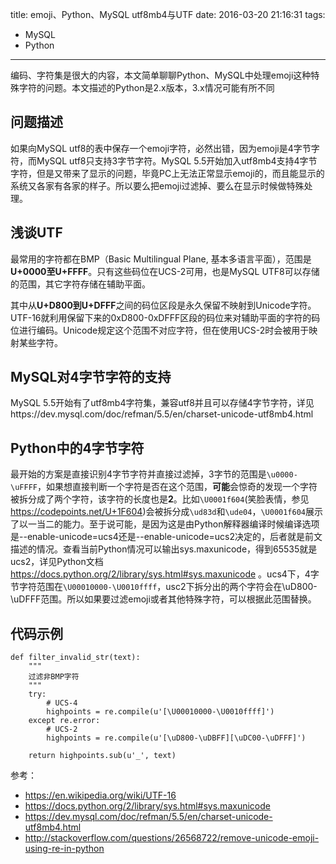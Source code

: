 title: emoji、Python、MySQL utf8mb4与UTF
date: 2016-03-20 21:16:31
tags:
- MySQL
- Python
---



编码、字符集是很大的内容，本文简单聊聊Python、MySQL中处理emoji这种特殊字符的问题。本文描述的Python是2.x版本，3.x情况可能有所不同

## 问题描述

如果向MySQL utf8的表中保存一个emoji字符，必然出错，因为emoji是4字节字符，而MySQL utf8只支持3字节字符。MySQL 5.5开始加入utf8mb4支持4字节字符，但是又带来了显示的问题，毕竟PC上无法正常显示emoji的，而且能显示的系统又各家有各家的样子。所以要么把emoji过滤掉、要么在显示时候做特殊处理。
<!-- more --> 
## 浅谈UTF

最常用的字符都在BMP（Basic Multilingual Plane, 基本多语言平面），范围是**U+0000至U+FFFF**。只有这些码位在UCS-2可用，也是MySQL UTF8可以存储的范围，其它字符存储在辅助平面。

其中从**U+D800到U+DFFF**之间的码位区段是永久保留不映射到Unicode字符。UTF-16就利用保留下来的0xD800-0xDFFF区段的码位来对辅助平面的字符的码位进行编码。Unicode规定这个范围不对应字符，但在使用UCS-2时会被用于映射某些字符。

## MySQL对4字节字符的支持

MySQL 5.5开始有了utf8mb4字符集，兼容utf8并且可以存储4字节字符，详见https://dev.mysql.com/doc/refman/5.5/en/charset-unicode-utf8mb4.html

## Python中的4字节字符

最开始的方案是直接识别4字节字符并直接过滤掉，3字节的范围是`\u0000-\uFFFF`，如果想直接判断一个字符是否在这个范围，**可能**会惊奇的发现一个字符被拆分成了两个字符，该字符的长度也是**2**。比如`\U0001f604`(笑脸表情，参见<https://codepoints.net/U+1F604>)会被拆分成`\ud83d`和`\ude04`，`\U0001f604`展示了以一当二的能力。至于说可能，是因为这是由Python解释器编译时候编译选项是--enable-unicode=ucs4还是--enable-unicode=ucs2决定的，后者就是前文描述的情况。查看当前Python情况可以输出sys.maxunicode，得到65535就是ucs2，详见Python文档<https://docs.python.org/2/library/sys.html#sys.maxunicode> 。ucs4下，4字节字符范围在`\U00010000-\U0010ffff`，usc2下拆分出的两个字符会在\uD800-\uDFFF范围。所以如果要过滤emoji或者其他特殊字符，可以根据此范围替换。

## 代码示例

``` 
def filter_invalid_str(text):
	"""
	过滤非BMP字符
	"""
	try:
		# UCS-4
		highpoints = re.compile(u'[\U00010000-\U0010ffff]')
	except re.error:
		# UCS-2
		highpoints = re.compile(u'[\uD800-\uDBFF][\uDC00-\uDFFF]')

	return highpoints.sub(u'_', text)

```



参考：

- https://en.wikipedia.org/wiki/UTF-16
- <https://docs.python.org/2/library/sys.html#sys.maxunicode>
- https://dev.mysql.com/doc/refman/5.5/en/charset-unicode-utf8mb4.html
- http://stackoverflow.com/questions/26568722/remove-unicode-emoji-using-re-in-python

